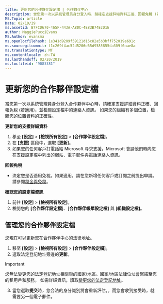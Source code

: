 ```yaml
---
title: 更新您的合作夥伴設定檔 | 合作夥伴中心
description: 當您第一次以系統管理員身分登入時，請確定支援詳細資料正確、回報免稅 (若適用)，並檢閱設定檔中的連絡人資訊。
MS.Topic: article
Date: 02/19/29
ms.assetid: B7FCD670-465F-443A-A80C-4E83B74E2D1E
author: MaggiePucciEvans
MS.Author: evansma
ms.openlocfilehash: 1e341d9209f59121d16c82a5b3bff752019e691c
ms.sourcegitcommit: f1c269f4ac52d5206d65d9585855da309f0aae8a
ms.translationtype: MT
ms.contentlocale: zh-TW
ms.lasthandoff: 02/20/2019
ms.locfileid: "9083381"
---
```

# <a name="update-your-partner-profile"></a>更新您的合作夥伴設定檔


當您第一次以系統管理員身分登入合作夥伴中心時，請確定支援詳細資料正確、回報免稅 (若適用)，並檢閱設定檔中的連絡人資訊。 如果您的組織有多個位置，檢閱您的位置資料的正確性。

**更新您的支援詳細資料**

1.  移至 **\[設定\]** &gt; **\[檢視所有設定\]** &gt; **\[合作夥伴設定檔\]**。
2.  在 **\[支援\]** 區段中，選取 **\[更新\]**。
3.  如果您的任何客戶打電話給 Microsoft 尋求支援，Microsoft 會請他們轉向您在支援設定檔中列出的網站、電子郵件與電話連絡人資訊。

**回報免稅**

-   決定您是否適用免稅。如果適用，請在您新增任何客戶或訂閱之前提出申請。 請參閱[稅金與免稅](tax-and-tax-exemptions.md)。

**確認您的設定檔資訊**

1.  前往 **\[設定\]** &gt; **\[檢視所有設定\]**。 
2.  檢閱您的 **\[合作夥伴設定檔\]**、**\[合作夥伴帳單設定檔\]** 與 **\[組織設定檔\]**。

## <a name="manage-your-partner-profile"></a>管理您的合作夥伴設定檔 

您現在可以更新您在合作夥伴中心的法律地址。

1. 移至 **\[設定\]** &gt; **\[檢視所有設定\]** &gt; **\[合作夥伴設定檔\]**。
2. 選取法定登記地址旁邊的**更新**。 

>[!Important]
>您無法變更您的法定登記地址相關聯的國家/地區。國家/地區法律位址會繫結至您的租用戶和服務。 如需詳細資訊，讀取[變更您的法定登記地址](https://docs.microsoft.com/office365/admin/manage/change-address-contact-and-more?view=o365-worldwide)。

3. 當您選取**提交**時，您合法的身分識別將會重新評估，，而您會收到接受時，就需要另一個電子郵件。



 



